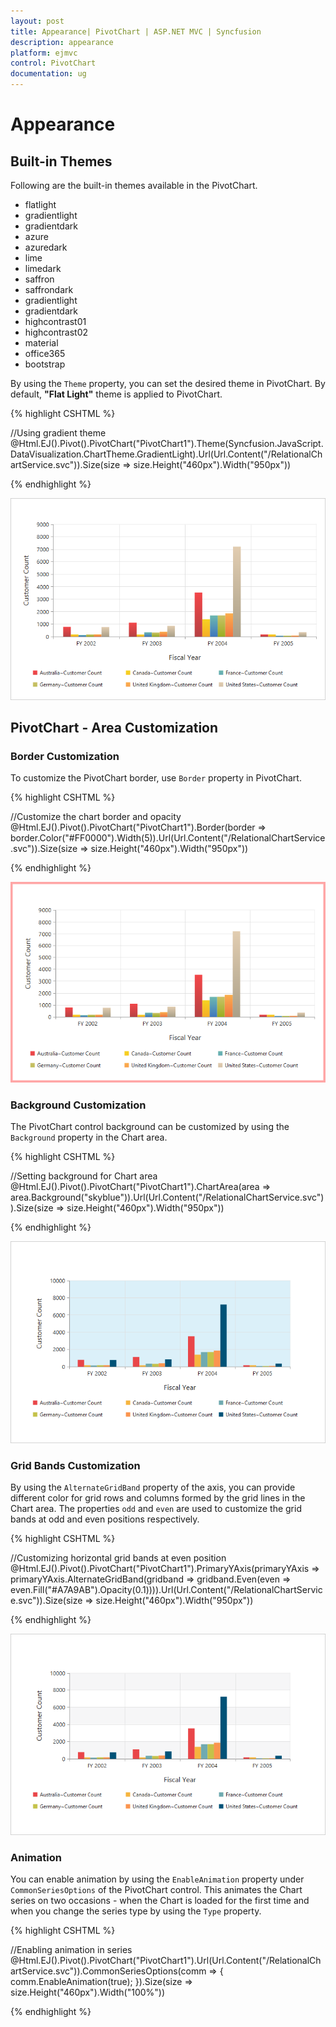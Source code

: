 ```yaml
---
layout: post
title: Appearance| PivotChart | ASP.NET MVC | Syncfusion
description: appearance
platform: ejmvc
control: PivotChart
documentation: ug
---
```


# Appearance

## Built-in Themes

Following are the built-in themes available in the PivotChart.

* flatlight
* gradientlight
* gradientdark
* azure
* azuredark
* lime
* limedark
* saffron
* saffrondark
* gradientlight
* gradientdark
* highcontrast01
* highcontrast02
* material
* office365
* bootstrap

By using the `Theme` property, you can set the desired theme in PivotChart. By default, **"Flat Light"** theme is applied to PivotChart.

{% highlight CSHTML %}

//Using gradient theme
@Html.EJ().Pivot().PivotChart("PivotChart1").Theme(Syncfusion.JavaScript.DataVisualization.ChartTheme.GradientLight).Url(Url.Content("/RelationalChartService.svc")).Size(size => size.Height("460px").Width("950px"))

{% endhighlight %}

![](Appearance_images/themes.png)

## PivotChart - Area Customization

### Border Customization
To customize the PivotChart border, use `Border` property in PivotChart.

{% highlight CSHTML %}

//Customize the chart border and opacity
@Html.EJ().Pivot().PivotChart("PivotChart1").Border(border => border.Color("#FF0000").Width(5)).Url(Url.Content("/RelationalChartService.svc")).Size(size => size.Height("460px").Width("950px"))

{% endhighlight %}

![](Appearance_images/bordercustomize.png)

### Background Customization
The PivotChart control background can be customized by using the `Background` property in the Chart area.

{% highlight CSHTML %}

//Setting background for Chart area
@Html.EJ().Pivot().PivotChart("PivotChart1").ChartArea(area => area.Background("skyblue")).Url(Url.Content("/RelationalChartService.svc")).Size(size => size.Height("460px").Width("950px"))

{% endhighlight %}

![](Appearance_images/backgroundcutomize.png)

### Grid Bands Customization
By using the `AlternateGridBand` property of the axis, you can provide different color for grid rows and columns formed by the grid lines in the Chart area. The properties `odd` and `even` are used to customize the grid bands at odd and even positions respectively.

{% highlight CSHTML %}

//Customizing horizontal grid bands at even position
@Html.EJ().Pivot().PivotChart("PivotChart1").PrimaryYAxis(primaryYAxis => primaryYAxis.AlternateGridBand(gridband => gridband.Even(even => even.Fill("#A7A9AB").Opacity(0.1)))).Url(Url.Content("/RelationalChartService.svc")).Size(size => size.Height("460px").Width("950px"))

{% endhighlight %}

![](Appearance_images/gridbands.png)

### Animation
You can enable animation by using the `EnableAnimation` property under `CommonSeriesOptions` of the PivotChart control. This animates the Chart series on two occasions - when the Chart is loaded for the first time and when you change the series type by using the `Type` property.

{% highlight CSHTML %}

//Enabling animation in series
@Html.EJ().Pivot().PivotChart("PivotChart1").Url(Url.Content("/RelationalChartService.svc")).CommonSeriesOptions(comm => { comm.EnableAnimation(true); }).Size(size => size.Height("460px").Width("100%"))

{% endhighlight %}
